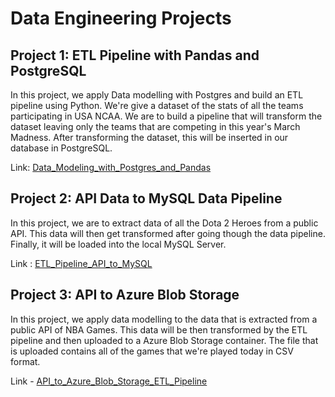 # Data Engineering Projects

## Project 1: ETL Pipeline with Pandas and PostgreSQL
In this project, we apply Data modelling with Postgres and build an ETL pipeline using Python. We're give a dataset of the stats of all the teams participating in USA NCAA. We are to build a pipeline that will transform the dataset leaving only the teams that are competing in this year's March Madness. After transforming the dataset, this will be inserted in our database in PostgreSQL.

Link: [Data_Modeling_with_Postgres_and_Pandas](https://github.com/armielgonzzz/Data-Engineering-Project-Showcase/tree/main/etl_to_postgresql)

## Project 2: API Data to MySQL Data Pipeline
In this project, we are to extract data of all the Dota 2 Heroes from a public API. This data will then get transformed after going though the data pipeline. Finally, it will be loaded into the local MySQL Server.

Link : [ETL_Pipeline_API_to_MySQL](https://github.com/armielgonzzz/Data-Engineering-Project-Showcase/tree/main/api_to_mysql_etl)

## Project 3: API to Azure Blob Storage
In this project, we apply data modelling to the data that is extracted from a public API of NBA Games. This data will be then transformed by the ETL pipeline and then uploaded to a Azure Blob Storage container. The file that is uploaded contains all of the games that we're played today in CSV format.

Link  - [API_to_Azure_Blob_Storage_ETL_Pipeline](https://github.com/armielgonzzz/Data-Engineering-Project-Showcase/tree/main/api_to_azureblob_etl)

